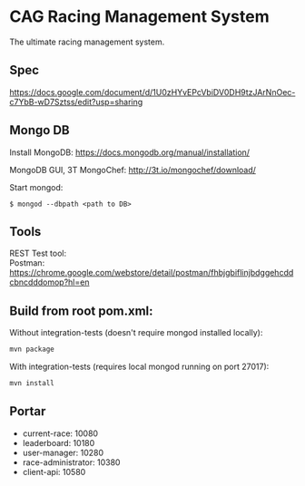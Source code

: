CAG Racing Management System
==========================
The ultimate racing management system.

Spec
----
https://docs.google.com/document/d/1U0zHYvEPcVbiDV0DH9tzJArNnOec-c7YbB-wD7Sztss/edit?usp=sharing

Mongo DB
--------
Install MongoDB: https://docs.mongodb.org/manual/installation/

MongoDB GUI, 3T MongoChef: http://3t.io/mongochef/download/

Start mongod: 

    $ mongod --dbpath <path to DB>

Tools
-----
REST Test tool:<br>
Postman: https://chrome.google.com/webstore/detail/postman/fhbjgbiflinjbdggehcddcbncdddomop?hl=en

Build from root pom.xml:
------------------------
Without integration-tests (doesn't require mongod installed locally):

```sh
mvn package
```

With integration-tests (requires local mongod running on port 27017):

```sh
mvn install
```


Portar
------
* current-race: 10080
* leaderboard: 10180
* user-manager: 10280
* race-administrator: 10380
* client-api: 10580
